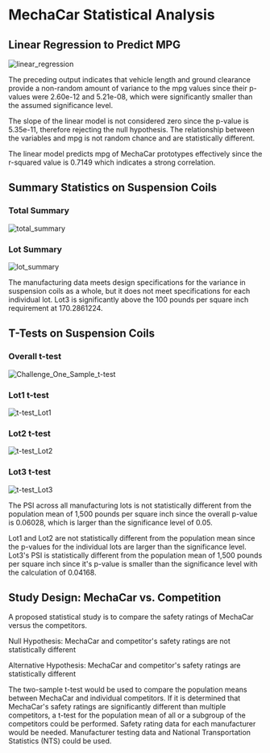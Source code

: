 # MechaCar Statistical Analysis

## Linear Regression to Predict MPG

![linear_regression](https://user-images.githubusercontent.com/90982811/152282534-c71a1483-373d-4db4-ab12-432921d0b76a.jpg)

The preceding output indicates that vehicle length and ground clearance provide a non-random amount of variance to the mpg values since their p-values were 2.60e-12 and 5.21e-08, which were significantly smaller than the assumed significance level.

The slope of the linear model is not considered zero since the p-value is 5.35e-11, therefore rejecting the null hypothesis.  The relationship between the variables and mpg is not random chance and are statistically different.

The linear model predicts mpg of MechaCar prototypes effectively since the r-squared value is 0.7149 which indicates a strong correlation.

## Summary Statistics on Suspension Coils

### Total Summary
![total_summary](https://user-images.githubusercontent.com/90982811/152282599-467d3db5-b131-4a04-91a6-3629741bf6de.jpg)

### Lot Summary
![lot_summary](https://user-images.githubusercontent.com/90982811/152282603-2d1341ea-d361-4d55-b959-dea50ffe9b31.jpg)

The manufacturing data meets design specifications for the variance in suspension coils as a whole, but it does not meet specifications for each individual lot.  Lot3 is significantly above the 100 pounds per square inch requirement at 170.2861224.

## T-Tests on Suspension Coils

### Overall t-test
![Challenge_One_Sample_t-test](https://user-images.githubusercontent.com/90982811/152282614-604d746e-37a0-487d-9076-96be24128db3.jpg)

### Lot1 t-test
![t-test_Lot1](https://user-images.githubusercontent.com/90982811/152282628-8b810321-5f12-4e63-a072-044d0b50fb2c.jpg)

### Lot2 t-test
![t-test_Lot2](https://user-images.githubusercontent.com/90982811/152282639-a34f27e9-7d61-43bb-953a-6a46f23fff3c.jpg)

### Lot3 t-test
![t-test_Lot3](https://user-images.githubusercontent.com/90982811/152282653-fa5fa04f-7b99-4131-a522-c85bb1d21e96.jpg)

The PSI across all manufacturing lots is not statistically different from the population mean of 1,500 pounds per square inch since the overall p-value is 0.06028, which is larger than the significance level of 0.05.

Lot1 and Lot2 are not statistically different from the population mean since the p-values for the individual lots are larger than the significance level.  Lot3's PSI is statistically different from the population mean of 1,500 pounds per square inch since it's p-value is smaller than the significance level with the calculation of 0.04168.

## Study Design: MechaCar vs. Competition

A proposed statistical study is to compare the safety ratings of MechaCar versus the competitors.

Null Hypothesis: MechaCar and competitor's safety ratings are not statistically different

Alternative Hypothesis: MechaCar and competitor's safety ratings are statistically different

The two-sample t-test would be used to compare the population means between MechaCar and individual competitors.  If it is determined that MechaCar's safety ratings are significantly different than multiple competitors, a t-test for the population mean of all or a subgroup of the competitors could be performed.  Safety rating data for each manufacturer would be needed.  Manufacturer testing data and National Transportation Statistics (NTS) could be used.  
